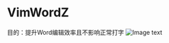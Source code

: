 # VimWordZ
目的：提升Word编辑效率且不影响正常打字
![Image text](https://github.com/moonhuahua/VimWordZ/blob/master/Word/Vim-Word.jpg?raw=true)

